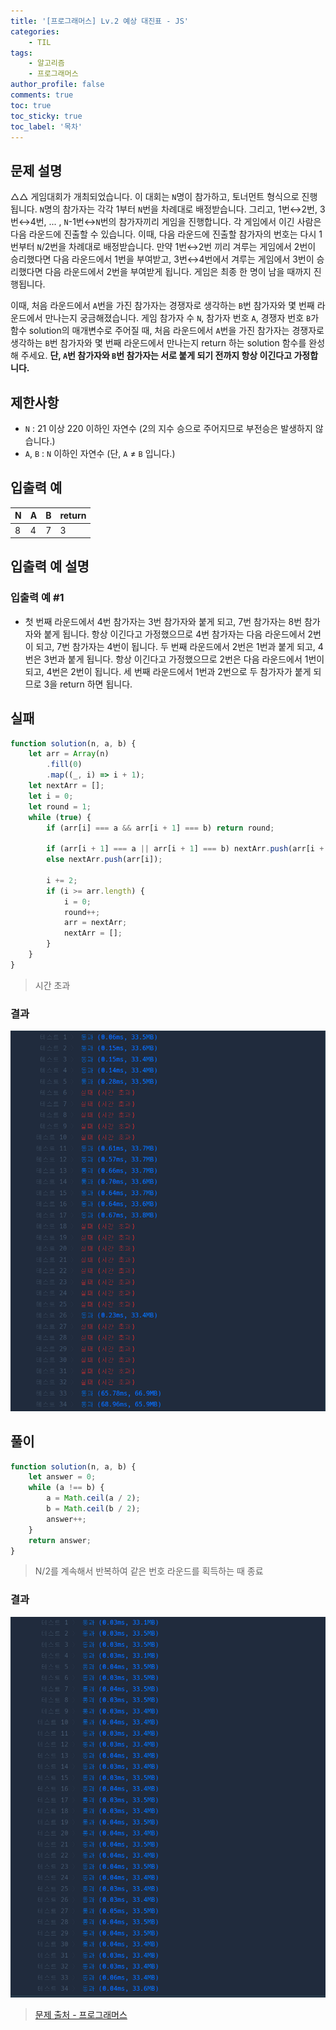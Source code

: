 ```yaml
---
title: '[프로그래머스] Lv.2 예상 대진표 - JS'
categories:
    - TIL
tags:
    - 알고리즘
    - 프로그래머스
author_profile: false
comments: true
toc: true
toc_sticky: true
toc_label: '목차'
---
```


## 문제 설명

△△ 게임대회가 개최되었습니다. 이 대회는 `N`명이 참가하고, 토너먼트 형식으로 진행됩니다. `N`명의 참가자는 각각 1부터 `N`번을 차례대로 배정받습니다. 그리고, 1번↔2번, 3번↔4번, ... , `N`-1번↔`N`번의 참가자끼리 게임을 진행합니다. 각 게임에서 이긴 사람은 다음 라운드에 진출할 수 있습니다. 이때, 다음 라운드에 진출할 참가자의 번호는 다시 1번부터 `N`/2번을 차례대로 배정받습니다. 만약 1번↔2번 끼리 겨루는 게임에서 2번이 승리했다면 다음 라운드에서 1번을 부여받고, 3번↔4번에서 겨루는 게임에서 3번이 승리했다면 다음 라운드에서 2번을 부여받게 됩니다. 게임은 최종 한 명이 남을 때까지 진행됩니다.

이때, 처음 라운드에서 `A`번을 가진 참가자는 경쟁자로 생각하는 `B`번 참가자와 몇 번째 라운드에서 만나는지 궁금해졌습니다. 게임 참가자 수 `N`, 참가자 번호 `A`, 경쟁자 번호 `B`가 함수 solution의 매개변수로 주어질 때, 처음 라운드에서 `A`번을 가진 참가자는 경쟁자로 생각하는 `B`번 참가자와 몇 번째 라운드에서 만나는지 return 하는 solution 함수를 완성해 주세요. **단, `A`번 참가자와 `B`번 참가자는 서로 붙게 되기 전까지 항상 이긴다고 가정합니다.**

## 제한사항

-   `N` : 21 이상 220 이하인 자연수 (2의 지수 승으로 주어지므로 부전승은 발생하지 않습니다.)
-   `A`, `B` : `N` 이하인 자연수 (단, `A` ≠ `B` 입니다.)

## 입출력 예

| N   | A   | B   | return |
| --- | --- | --- | ------ |
| 8   | 4   | 7   | 3      |

## 입출력 예 설명

### 입출력 예 #1

-   첫 번째 라운드에서 4번 참가자는 3번 참가자와 붙게 되고, 7번 참가자는 8번 참가자와 붙게 됩니다. 항상 이긴다고 가정했으므로 4번 참가자는 다음 라운드에서 2번이 되고, 7번 참가자는 4번이 됩니다. 두 번째 라운드에서 2번은 1번과 붙게 되고, 4번은 3번과 붙게 됩니다. 항상 이긴다고 가정했으므로 2번은 다음 라운드에서 1번이 되고, 4번은 2번이 됩니다. 세 번째 라운드에서 1번과 2번으로 두 참가자가 붙게 되므로 3을 return 하면 됩니다.

## 실패

```javascript
function solution(n, a, b) {
    let arr = Array(n)
        .fill(0)
        .map((_, i) => i + 1);
    let nextArr = [];
    let i = 0;
    let round = 1;
    while (true) {
        if (arr[i] === a && arr[i + 1] === b) return round;

        if (arr[i + 1] === a || arr[i + 1] === b) nextArr.push(arr[i + 1]);
        else nextArr.push(arr[i]);

        i += 2;
        if (i >= arr.length) {
            i = 0;
            round++;
            arr = nextArr;
            nextArr = [];
        }
    }
}
```

> 시간 초과

### 결과

![result1](/assets/images/2023/10/09/algorithm-91-result1.png)

## 풀이

```javascript
function solution(n, a, b) {
    let answer = 0;
    while (a !== b) {
        a = Math.ceil(a / 2);
        b = Math.ceil(b / 2);
        answer++;
    }
    return answer;
}
```

> N/2를 계속해서 반복하여 같은 번호 라운드를 획득하는 때 종료

### 결과

![result2](/assets/images/2023/10/09/algorithm-91-result2.png)

> [문제 출처 - 프로그래머스](https://school.programmers.co.kr/learn/courses/30/lessons/12985)
